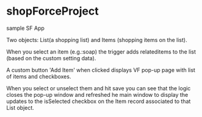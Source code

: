 shopForceProject
================

sample SF App

Two objects: List(a shopping list) and Items (shopping items on the list).

When you select an item (e.g.:soap) the trigger adds relateditems to the list (based on the custom setting data). 

A custom button 'Add Item' when clicked displays VF pop-up page with list of items and checkboxes. 

When you select or unselect them and hit save you can see that the logic closes the pop-up window and refreshed 
he main window to display the updates to the isSelected checkbox on the Item record associated to that List object.
